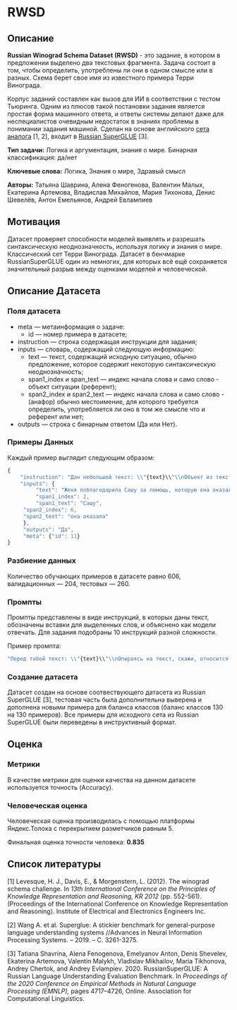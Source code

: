 # RWSD

## Описание

**Russian Winograd Schema Dataset (RWSD)** - это задание, в котором в предложении выделено два текстовых фрагмента. Задача состоит в том, чтобы определить, употреблены ли они в одном смысле или в разных. Схема берет свое имя из известного примера Терри Винограда.

Корпус заданий составлен как вызов для ИИ в соответствии с тестом Тьюринга. Одним из плюсов такой постановки задания является простая форма машинного ответа, и ответы системы делают даже для неспециалистов очевидным недостаток в знаниях проблемы в понимании задания машиной. Сделан на основе английского [сета аналога](https://cdn.aaai.org/ocs/4492/4492-21843-1-PB.pdf) [1, 2], входит в [Russian SuperGLUE](https://russiansuperglue.com/tasks/task_info/RWSD) [3].

**Тип задачи:**  Логика и аргументация, знания о мире. Бинарная классификация: да/нет

**Ключевые слова:** Логика, Знания о мире, Здравый смысл

**Авторы:** Татьяна Шаврина, Алена Феногенова, Валентин Малых, Екатерина Артемова, Владислав Михайлов, Мария Тихонова, Денис Шевелёв, Антон Емельянов, Андрей Евлампиев

## Мотивация

Датасет проверяет способности моделей выявлять и разрешать синтаксическую неоднозначность, используя логику и знания о мире. Классический сет Терри Винограда. Датасет в бенчмарке RussianSuperGLUE один из немногих, для которых всё ещё сохраняется значительный разрыв между оценками моделей и человеческой.

## Описание Датасета

### Поля датасета

- meta — метаинформация о задаче:
    - id — номер примера в датасете;
- instruction — строка содержащая инструкции для задания;
- inputs — словарь, содержащий следующую информацию:
    - text — текст, содержащий исходную ситуацию, обычно предложение, которое содержит некоторую синтаксическую неоднозначность;
    - span1_index и span_text — индекс начала слова и само слово - объект ситуации (референт);
    - span2_index и span2_text — индекс начала слова и само слово - (анафор) обычно местоимение, для которого требуется определить, употребляется ли оно в том же смысле что и референт или нет;
- outputs — строка с бинарным ответом (Да или Нет).

### Примеры Данных

Каждый пример выглядит следующим образом:

```jsx
{
    "instruction": "Дан небольшой текст: \\"{text}\\"\\nОбъект из текста: \\"{span1_text}\\"\\nТекстовый фрагмент, который может относиться к двум или нескольким объектам в тексте, включая указанный: \\"{span2_text}\\"\\nНужно ответить, относится ли фрагмент к названному объекту. Ответь Да, если относится, или Нет.",
    "inputs": {
         "text": "Женя поблагодарила Сашу за помощь, которую она оказала.",
         "span1_index": 2,
         "span1_text": "Сашу",
	 "span2_index": 6,
	 "span2_text": "она оказала"
     },
     "outputs": "Да",
     "meta": {"id": 11}
}
```

### Разбиение данных

Количество обучающих примеров в датаcете равно 606, валидационных — 204, тестовых — 260.

### Промпты

Промпты представлены в виде инструкций, в которых даны текст, обозначены вставки для выделенных слов, и объяснено как модели отвечать.  Для задания подобраны 10 инструкций разной сложности.

Пример промпта:

```jsx
"Перед тобой текст: \\"{text}\\"\\nОпираясь на текст, скажи, относится ли местоимение во фрагменте текста \\"{span2_text}\\" к объекту фрагмента \\"{span1_text}\\"? В качестве ответа выдай одно слово: Да, если относится, или Нет, если не относится. Напиши только правильный ответ без дополнительных объяснений."
```

### Создание датасета

Датасет создан на основе соотвествующего датасета из Russian SuperGLUE [3], тестовая часть была дополнительна выверена и дополнена новыми примера для баланса классов (баланс классов 130 на 130 примеров).  Все примеры для исходного сета из Russian SuperGLUE были переведены в инструктивный формат.

## Оценка

### Метрики

В качестве метрики для оценки качества на данном датасете используется точность (Accuracy).

### Человеческая оценка

Человеческая оценка производилась с помощью платформы Яндекс.Толока с перекрытием разметчиков равным 5.

Финальная оценка точности человека: **0.835**

## Список литературы

[1] Levesque, H. J., Davis, E., & Morgenstern, L. (2012). The winograd schema challenge. In *13th International Conference on the Principles of Knowledge Representation and Reasoning, KR 2012* (pp. 552-561). (Proceedings of the International Conference on Knowledge Representation and Reasoning). Institute of Electrical and Electronics Engineers Inc.

[2] Wang A. et al. Superglue: A stickier benchmark for general-purpose language understanding systems //Advances in Neural Information Processing Systems. – 2019. – С. 3261-3275.

[3] Tatiana Shavrina, Alena Fenogenova, Emelyanov Anton, Denis Shevelev, Ekaterina Artemova, Valentin Malykh, Vladislav Mikhailov, Maria Tikhonova, Andrey Chertok, and Andrey Evlampiev. 2020. RussianSuperGLUE: A Russian Language Understanding Evaluation Benchmark. In *Proceedings of the 2020 Conference on Empirical Methods in Natural Language Processing (EMNLP),* pages 4717–4726, Online. Association for Computational Linguistics.
